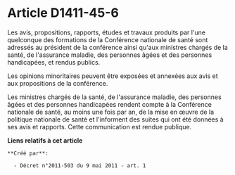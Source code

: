 # Article D1411-45-6

Les avis, propositions, rapports, études et travaux produits par l'une quelconque des formations de la Conférence nationale
de santé sont adressés au président de la conférence ainsi qu'aux ministres chargés de la santé, de l'assurance maladie, des
personnes âgées et des personnes handicapées, et rendus publics. 

Les opinions minoritaires peuvent être exposées et annexées aux avis et aux propositions de la conférence. 

Les ministres chargés de la santé, de l'assurance maladie, des personnes âgées et des personnes handicapées rendent compte à
la Conférence nationale de santé, au moins une fois par an, de la mise en œuvre de la politique nationale de santé et
l'informent des suites qui ont été données à ses avis et rapports. Cette communication est rendue publique.

**Liens relatifs à cet article**

	**Créé par**:

	  - Décret n°2011-503 du 9 mai 2011 - art. 1
